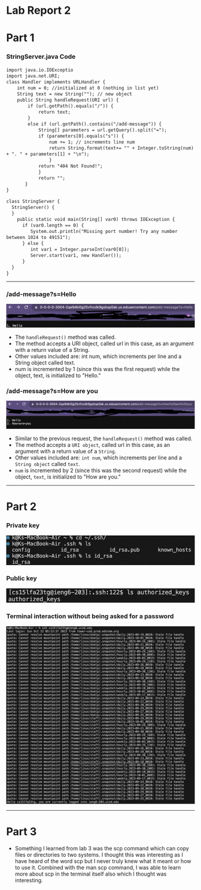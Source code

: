 # Lab Report 2
# Part 1

### StringServer.java Code

```
import java.io.IOExceptio
import java.net.URI;
class Handler implements URLHandler {
    int num = 0; //initialized at 0 (nothing in list yet)
    String text = new String(""); // new object
    public String handleRequest(URI url) {
        if (url.getPath().equals("/")) {
            return text;
        }
        else if (url.getPath().contains("/add-message")) {
            String[] parameters = url.getQuery().split("=");
            if (parameters[0].equals("s")) {
                num += 1; // increments line num
                return String.format(text+= "" + Integer.toString(num) + ". " + parameters[1] + "\n");
                }
            return "404 Not Found!";            
            }
            return "";
       }
}
```

```
class StringServer {
  StringServer() {
  }
    public static void main(String[] var0) throws IOException {
      if (var0.length == 0) {
         System.out.println("Missing port number! Try any number between 1024 to 49151");
      } else {
         int var1 = Integer.parseInt(var0[0]);
         Server.start(var1, new Handler());
      }
  }
}
```

---

### /add-message?s=Hello

![Image](hello.png)
- The `handleRequest()` method was called.
- The method accepts a URI object, called url in this case, as an argument with a return value of a String.
- Other values included are: int num, which increments per line and a String object called text.
- num is incremented by 1 (since this was the first request) while the object, text, is initialized to "Hello."

### /add-message?s=How are you

![Image](howareyou.png)
- Similar to the previous request, the `handleRequest()` method was called.
- The method accepts a `URI object`, called url in this case, as an argument with a return value of a `String`.
- Other values included are: `int num`, which increments per line and a `String object` called `text`.
- `num` is incremented by 2 (since this was the second request) while the object, `text`, is initialized to "How are you."

---

# Part 2
### Private key

![Image](privatekey.png)
<br /> 
### Public key<br />
![Image](publickey.png)
<br /> 
### Terminal interaction without being asked for a password
![Image](nopass.png)

---

# Part 3
- Something I learned from lab 3 was the scp command which can copy files or directories to two systems. I thought this was interesting as I have heard of the word scp but I never truly knew what it meant or how to use it. Combined with the man scp command, I was able to learn more about scp in the terminal itself also which I thought was interesting.
